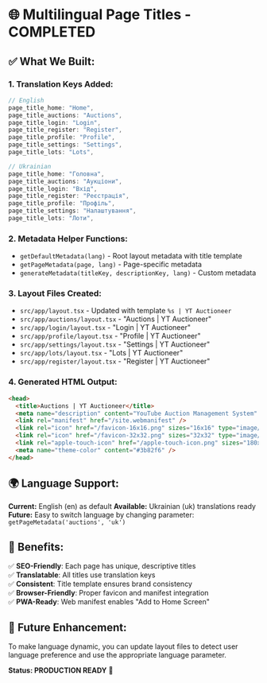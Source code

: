 # 🌐 Multilingual Page Titles - COMPLETED

## ✅ **What We Built:**

### **1. Translation Keys Added:**
```typescript
// English
page_title_home: "Home",
page_title_auctions: "Auctions",
page_title_login: "Login",
page_title_register: "Register",
page_title_profile: "Profile",
page_title_settings: "Settings",
page_title_lots: "Lots",

// Ukrainian
page_title_home: "Головна",
page_title_auctions: "Аукціони",
page_title_login: "Вхід",
page_title_register: "Реєстрація",
page_title_profile: "Профіль",
page_title_settings: "Налаштування",
page_title_lots: "Лоти",
```

### **2. Metadata Helper Functions:**
- `getDefaultMetadata(lang)` - Root layout metadata with title template
- `getPageMetadata(page, lang)` - Page-specific metadata
- `generateMetadata(titleKey, descriptionKey, lang)` - Custom metadata

### **3. Layout Files Created:**
- `src/app/layout.tsx` - Updated with template `%s | YT Auctioneer`
- `src/app/auctions/layout.tsx` - "Auctions | YT Auctioneer"
- `src/app/login/layout.tsx` - "Login | YT Auctioneer" 
- `src/app/profile/layout.tsx` - "Profile | YT Auctioneer"
- `src/app/settings/layout.tsx` - "Settings | YT Auctioneer"
- `src/app/lots/layout.tsx` - "Lots | YT Auctioneer"
- `src/app/register/layout.tsx` - "Register | YT Auctioneer"

### **4. Generated HTML Output:**
```html
<head>
  <title>Auctions | YT Auctioneer</title>
  <meta name="description" content="YouTube Auction Management System" />
  <link rel="manifest" href="/site.webmanifest" />
  <link rel="icon" href="/favicon-16x16.png" sizes="16x16" type="image/png" />
  <link rel="icon" href="/favicon-32x32.png" sizes="32x32" type="image/png" />
  <link rel="apple-touch-icon" href="/apple-touch-icon.png" sizes="180x180" />
  <meta name="theme-color" content="#3b82f6" />
</head>
```

## 🌍 **Language Support:**

**Current:** English (en) as default
**Available:** Ukrainian (uk) translations ready
**Future:** Easy to switch language by changing parameter: `getPageMetadata('auctions', 'uk')`

## 🎯 **Benefits:**

✅ **SEO-Friendly**: Each page has unique, descriptive titles  
✅ **Translatable**: All titles use translation keys  
✅ **Consistent**: Title template ensures brand consistency  
✅ **Browser-Friendly**: Proper favicon and manifest integration  
✅ **PWA-Ready**: Web manifest enables "Add to Home Screen"  

## 🔧 **Future Enhancement:**

To make language dynamic, you can update layout files to detect user language preference and use the appropriate language parameter.

**Status: PRODUCTION READY** 🚀
